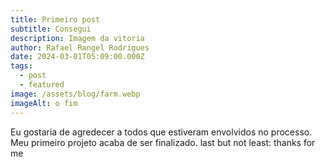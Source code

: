 ```yaml
---
title: Primeiro post
subtitle: Consegui
description: Imagem da vitoria
author: Rafael Rangel Rodrigues
date: 2024-03-01T05:09:00.000Z
tags:
  - post
  - featured
image: /assets/blog/farm.webp
imageAlt: o fim
---
```

Eu gostaria de agredecer a todos que estiveram envolvidos no processo. Meu primeiro projeto acaba de ser finalizado. last but not least: thanks for me
